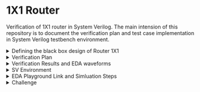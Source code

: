 # 1X1 Router
Verification of 1X1 router in System Verilog. The main intension of this repository is to document the verification plan and test case implementation in System Verilog testbench environment.

<details>
  <summary> Defining the black box design of Router 1X1 </summary>

  ### Router 1X1 is a switch, which can transfer a series of data in form of a packet from source port to the destination port. 
  
  <li> Note :: This DUT is not synthesizable, it is only designed for verification practices. The design has control status registers. </li>

  <li> Input Ports : clk, reset, dut_inp, inp_valid </li>

  <li> Output Ports : dut_outp, outp_valid, busy, error  </li>

  #### Input Signals Description

  <li> clk        : clock </li>
  <li> reset      : Active high, asynchronous reset </li>
  <li> dut_inp    : Data pin of 8-bits </li>
  <li> inp_valid  : active high, indicates valid data on dut_inp </li>

  #### Output Signals Description

  <li> dut_outp   : 8 bit output data </li>
  <li> outp_valid : Active high, indicates valid data on dut_outp </li>
  <li> busy       : Active high, indicates router availability </li>
  <li> error      : Active high, indicates error </li>

  #### Black Box Design

  ![image](https://github.com/lmadem/1X1-Router-/assets/93139766/d31edb8e-35a0-49c5-b6dc-a43c88983832)

  #### Packet Format

  ![image](https://github.com/lmadem/1X1-Router-/assets/93139766/7fff2584-70f0-4da7-ac12-d0b45958d596)

  <li> Minimum packet length is 12 bytes and max is 2000 bytes </li>
  <li> RTL(router) accepts 8-bits per clock </li>
  <li> inp_valid indicates start/end of packet at the source port </li>
  <li> outp_valid indicates start/end of packet at the destination port </li>
  
  #### I/O Pins

  ![image](https://github.com/lmadem/1X1-Router-/assets/93139766/118731e4-df38-48f2-b8ec-253fdfda3fcf)

  #### pins to access Control Registers

  ![image](https://github.com/lmadem/1X1-Router-/assets/93139766/85085177-f3a3-4f23-b4f1-3c7958c807b9)

  #### Control Registers
  
  ![image](https://github.com/lmadem/1X1-Router-/assets/93139766/c2dda49e-ffbf-4f2b-9a99-243d69e2078d)


  #### Status Registers

  ![image](https://github.com/lmadem/1X1-Router-/assets/93139766/9b170ef9-f910-4590-bd70-91014c153986)


  <li> This router 1X1 is designed in system verilog. Please check out the file "router.sv" </li>
  
</details>

<details>
  <summary> Verification Plan </summary>

  #### The verification plan for Router 1X1 

  <li> The idea is to build an environment in system verilog which can handle various testcases. The testcases has basic functionality checks, functional coverage hits, covering corner cases, erroneous cases, and error-injection checks</li>
  

  <details> 
    <summary> Test Plan </summary>

  </details>
</details>

<details>
  <summary> Verification Results and EDA waveforms </summary>

  </details>

  <details> 
    <summary> SV Environment </summary>

   <li> Built a robust verification environment in System Verilog and implemented all the testcases as per the testplan. The SV testbench verification environment consists of header class, packet class, generator class, driver class, Monitor classes, scoreboard class, environment class, base_test class, test classes, program block, top module, interface and the design </li>

   <li> The SV Environment will be able to drive one testcase per simulation </li>

   ### Test Plan Status
  
   ![image](https://github.com/lmadem/DPRAM/assets/93139766/0f80f109-38c1-4b42-a3f4-b38bf9de0fb0)

   #### Base_Test EDA Waveform

   #### New_Test1 EDA Waveform

   #### New_Test2 EDA Waveform

   #### New_Test3 EDA Waveform

   #### New_Test4 EDA Waveform

   #### New_Test5 EDA Waveform

   #### New_Test6 EDA Waveform

   #### New_Test7 EDA Waveform

   #### New_Test8 EDA Waveform

   #### New_Test9 EDA Waveform

   #### New_Test10 EDA Waveform
 
  </details>
</details>

<details>
  <summary> EDA Playground Link and Simluation Steps </summary>

  #### EDA Playground Link

  ```bash
https://www.edaplayground.com/x/Tmmv
  ```

  #### Verification Standards

  <li> Constrained random stimulus, robust generator and driver, and In-order scoreboard </li>

  #### Simulation Steps
  
  <details>
    <summary> SV Environment </summary>

##### Step 1 : UnComment "top.sv", "interface.sv", and "test.sv"(lines 4,5,6) in testbench.sv file 

##### Step 2 : To run individual tests, please look into the above attached screenshots in SV Environment folder of Verification Results and EDA Waveforms

  </details>
</details>

<details>
  <summary>Challenge</summary>

#### The error-injection and erroneous cases 
<li> The simulation environment is hanging and going into a forever loop. It is because the driver, imonitor and omonitor run() tasks run forever, the output monitor block will end up in a forever loop </li>
<li> Here, the design has status registers and it became bit easy to test error-injection and erroneous testcases </li>
<li> But in general, the mechanism to control the simulation environment in an organized way even for error-injection and erroneous cases are bit tricky</li>
<li> The solution would be using UVM, as it has objections and timeouts </li>


</details>

